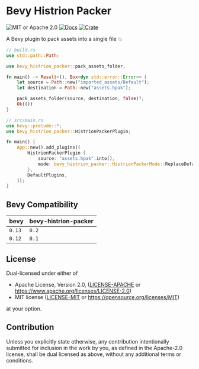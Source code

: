 # Bevy Histrion Packer

![MIT or Apache 2.0](https://img.shields.io/badge/License-MIT%20or%20Apache%202.0-blue.svg)
[![Docs](https://docs.rs/bevy-histrion-packer/badge.svg)](https://docs.rs/bevy-histrion-packer)
[![Crate](https://img.shields.io/crates/v/bevy-histrion-packer.svg)](https://crates.io/crates/bevy-histrion-packer)

A Bevy plugin to pack assets into a single file :boom:

```rust
// build.rs
use std::path::Path;

use bevy_histrion_packer::pack_assets_folder;

fn main() -> Result<(), Box<dyn std::error::Error>> {
    let source = Path::new("imported_assets/Default");
    let destination = Path::new("assets.hpak");

    pack_assets_folder(source, destination, false)?;
    Ok(())
}
```

```rust
// src/main.rs
use bevy::prelude::*;
use bevy_histrion_packer::HistrionPackerPlugin;

fn main() {
    App::new().add_plugins((
        HistrionPackerPlugin {
            source: "assets.hpak".into(),
            mode: bevy_histrion_packer::HistrionPackerMode::ReplaceDefaultProcessed,
        },
        DefaultPlugins,
    ));
}
```

## Bevy Compatibility

|bevy|bevy-histrion-packer|
|---|---|
|`0.13`|`0.2`|
|`0.12`|`0.1`|

## License

Dual-licensed under either of

- Apache License, Version 2.0, ([LICENSE-APACHE](/LICENSE-APACHE) or https://www.apache.org/licenses/LICENSE-2.0)
- MIT license ([LICENSE-MIT](/LICENSE-MIT) or https://opensource.org/licenses/MIT)

at your option.

## Contribution

Unless you explicitly state otherwise, any contribution intentionally submitted
for inclusion in the work by you, as defined in the Apache-2.0 license, shall be dual licensed as above, without any
additional terms or conditions.
